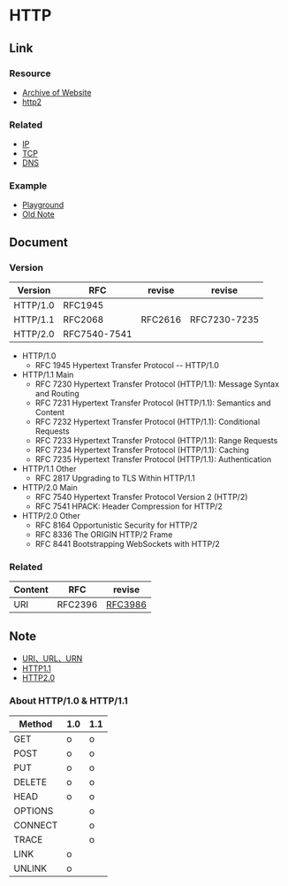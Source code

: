 # HTTP

## Link

### Resource

+ [Archive of Website](http://web.archive.org/)
+ [http2](https://http2.github.io/)

### Related

+ [IP](../../Network/IP/README.md)
+ [TCP](../../Transport/TCP/README.md)
+ [DNS](../DNS/README.md)

### Example

+ [Playground](https://github.com/ddosakura/NPE/http)
+ [Old Note](./http-proxy)

## Document

### Version

|Version |RFC    |revise |revise |
|--------|-------|-------|-------|
|HTTP/1.0|RFC1945|||
|HTTP/1.1|RFC2068|RFC2616|RFC7230-7235|
|HTTP/2.0|RFC7540-7541|||

+ HTTP/1.0
    + RFC 1945 Hypertext Transfer Protocol -- HTTP/1.0
+ HTTP/1.1 Main
    + RFC 7230 Hypertext Transfer Protocol (HTTP/1.1): Message Syntax and Routing
    + RFC 7231 Hypertext Transfer Protocol (HTTP/1.1): Semantics and Content
    + RFC 7232 Hypertext Transfer Protocol (HTTP/1.1): Conditional Requests
    + RFC 7233 Hypertext Transfer Protocol (HTTP/1.1): Range Requests
    + RFC 7234 Hypertext Transfer Protocol (HTTP/1.1): Caching
    + RFC 7235 Hypertext Transfer Protocol (HTTP/1.1): Authentication
+ HTTP/1.1 Other
    + RFC 2817 Upgrading to TLS Within HTTP/1.1
+ HTTP/2.0 Main
    + RFC 7540 Hypertext Transfer Protocol Version 2 (HTTP/2)
    + RFC 7541 HPACK: Header Compression for HTTP/2
+ HTTP/2.0 Other
    + RFC 8164 Opportunistic Security for HTTP/2
    + RFC 8336 The ORIGIN HTTP/2 Frame
    + RFC 8441 Bootstrapping WebSockets with HTTP/2

### Related

|Content|RFC|revise |
|---|---|---|
|URI|RFC2396|[RFC3986](https://www.rfc-editor.org/rfc/rfc3986.txt)|

## Note

+ [URI、URL、URN](./URI.md)
+ [HTTP1.1](./HTTP1.md)
+ [HTTP2.0](./HTTP2.md)

### About HTTP/1.0 & HTTP/1.1

| Method |1.0|1.1|
|--------|---|---|
|GET     | o | o |
|POST    | o | o |
|PUT     | o | o |
|DELETE  | o | o |
|HEAD    | o | o |
|OPTIONS |   | o |
|CONNECT |   | o |
|TRACE   |   | o |
|LINK    | o |   |
|UNLINK  | o |   |
